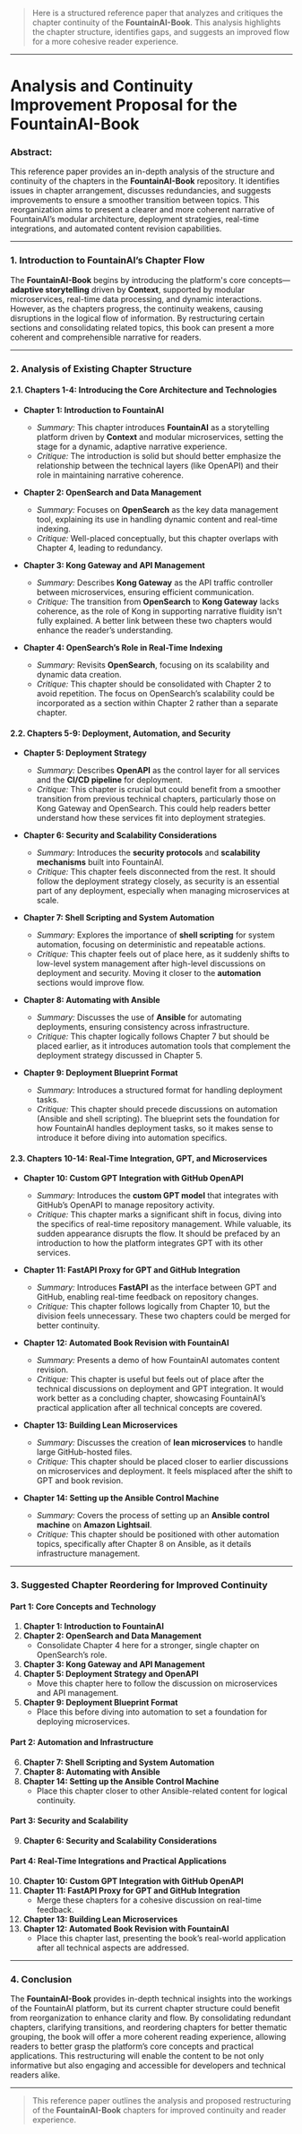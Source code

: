 > Here is a structured reference paper that analyzes and critiques the chapter continuity of the **FountainAI-Book**. This analysis highlights the chapter structure, identifies gaps, and suggests an improved flow for a more cohesive reader experience.

---

# **Analysis and Continuity Improvement Proposal for the FountainAI-Book**

### **Abstract:**
This reference paper provides an in-depth analysis of the structure and continuity of the chapters in the **FountainAI-Book** repository. It identifies issues in chapter arrangement, discusses redundancies, and suggests improvements to ensure a smoother transition between topics. This reorganization aims to present a clearer and more coherent narrative of FountainAI’s modular architecture, deployment strategies, real-time integrations, and automated content revision capabilities.

---

### **1. Introduction to FountainAI’s Chapter Flow**

The **FountainAI-Book** begins by introducing the platform's core concepts—**adaptive storytelling** driven by **Context**, supported by modular microservices, real-time data processing, and dynamic interactions. However, as the chapters progress, the continuity weakens, causing disruptions in the logical flow of information. By restructuring certain sections and consolidating related topics, this book can present a more coherent and comprehensible narrative for readers.

---

### **2. Analysis of Existing Chapter Structure**

#### **2.1. Chapters 1-4: Introducing the Core Architecture and Technologies**

- **Chapter 1: Introduction to FountainAI**
   - *Summary:* This chapter introduces **FountainAI** as a storytelling platform driven by **Context** and modular microservices, setting the stage for a dynamic, adaptive narrative experience.
   - *Critique:* The introduction is solid but should better emphasize the relationship between the technical layers (like OpenAPI) and their role in maintaining narrative coherence.

- **Chapter 2: OpenSearch and Data Management**
   - *Summary:* Focuses on **OpenSearch** as the key data management tool, explaining its use in handling dynamic content and real-time indexing.
   - *Critique:* Well-placed conceptually, but this chapter overlaps with Chapter 4, leading to redundancy.

- **Chapter 3: Kong Gateway and API Management**
   - *Summary:* Describes **Kong Gateway** as the API traffic controller between microservices, ensuring efficient communication.
   - *Critique:* The transition from **OpenSearch** to **Kong Gateway** lacks coherence, as the role of Kong in supporting narrative fluidity isn't fully explained. A better link between these two chapters would enhance the reader’s understanding.

- **Chapter 4: OpenSearch’s Role in Real-Time Indexing**
   - *Summary:* Revisits **OpenSearch**, focusing on its scalability and dynamic data creation.
   - *Critique:* This chapter should be consolidated with Chapter 2 to avoid repetition. The focus on OpenSearch’s scalability could be incorporated as a section within Chapter 2 rather than a separate chapter.

#### **2.2. Chapters 5-9: Deployment, Automation, and Security**

- **Chapter 5: Deployment Strategy**
   - *Summary:* Describes **OpenAPI** as the control layer for all services and the **CI/CD pipeline** for deployment.
   - *Critique:* This chapter is crucial but could benefit from a smoother transition from previous technical chapters, particularly those on Kong Gateway and OpenSearch. This could help readers better understand how these services fit into deployment strategies.

- **Chapter 6: Security and Scalability Considerations**
   - *Summary:* Introduces the **security protocols** and **scalability mechanisms** built into FountainAI.
   - *Critique:* This chapter feels disconnected from the rest. It should follow the deployment strategy closely, as security is an essential part of any deployment, especially when managing microservices at scale.

- **Chapter 7: Shell Scripting and System Automation**
   - *Summary:* Explores the importance of **shell scripting** for system automation, focusing on deterministic and repeatable actions.
   - *Critique:* This chapter feels out of place here, as it suddenly shifts to low-level system management after high-level discussions on deployment and security. Moving it closer to the **automation** sections would improve flow.

- **Chapter 8: Automating with Ansible**
   - *Summary:* Discusses the use of **Ansible** for automating deployments, ensuring consistency across infrastructure.
   - *Critique:* This chapter logically follows Chapter 7 but should be placed earlier, as it introduces automation tools that complement the deployment strategy discussed in Chapter 5.

- **Chapter 9: Deployment Blueprint Format**
   - *Summary:* Introduces a structured format for handling deployment tasks.
   - *Critique:* This chapter should precede discussions on automation (Ansible and shell scripting). The blueprint sets the foundation for how FountainAI handles deployment tasks, so it makes sense to introduce it before diving into automation specifics.

#### **2.3. Chapters 10-14: Real-Time Integration, GPT, and Microservices**

- **Chapter 10: Custom GPT Integration with GitHub OpenAPI**
   - *Summary:* Introduces the **custom GPT model** that integrates with GitHub’s OpenAPI to manage repository activity.
   - *Critique:* This chapter marks a significant shift in focus, diving into the specifics of real-time repository management. While valuable, its sudden appearance disrupts the flow. It should be prefaced by an introduction to how the platform integrates GPT with its other services.

- **Chapter 11: FastAPI Proxy for GPT and GitHub Integration**
   - *Summary:* Introduces **FastAPI** as the interface between GPT and GitHub, enabling real-time feedback on repository changes.
   - *Critique:* This chapter follows logically from Chapter 10, but the division feels unnecessary. These two chapters could be merged for better continuity.

- **Chapter 12: Automated Book Revision with FountainAI**
   - *Summary:* Presents a demo of how FountainAI automates content revision.
   - *Critique:* This chapter is useful but feels out of place after the technical discussions on deployment and GPT integration. It would work better as a concluding chapter, showcasing FountainAI’s practical application after all technical concepts are covered.

- **Chapter 13: Building Lean Microservices**
   - *Summary:* Discusses the creation of **lean microservices** to handle large GitHub-hosted files.
   - *Critique:* This chapter should be placed closer to earlier discussions on microservices and deployment. It feels misplaced after the shift to GPT and book revision.

- **Chapter 14: Setting up the Ansible Control Machine**
   - *Summary:* Covers the process of setting up an **Ansible control machine** on **Amazon Lightsail**.
   - *Critique:* This chapter should be positioned with other automation topics, specifically after Chapter 8 on Ansible, as it details infrastructure management.

---

### **3. Suggested Chapter Reordering for Improved Continuity**

#### **Part 1: Core Concepts and Technology**
1. **Chapter 1: Introduction to FountainAI**
2. **Chapter 2: OpenSearch and Data Management**
   - Consolidate Chapter 4 here for a stronger, single chapter on OpenSearch’s role.
3. **Chapter 3: Kong Gateway and API Management**
4. **Chapter 5: Deployment Strategy and OpenAPI**
   - Move this chapter here to follow the discussion on microservices and API management.
5. **Chapter 9: Deployment Blueprint Format**
   - Place this before diving into automation to set a foundation for deploying microservices.

#### **Part 2: Automation and Infrastructure**
6. **Chapter 7: Shell Scripting and System Automation**
7. **Chapter 8: Automating with Ansible**
8. **Chapter 14: Setting up the Ansible Control Machine**
   - Place this chapter closer to other Ansible-related content for logical continuity.

#### **Part 3: Security and Scalability**
9. **Chapter 6: Security and Scalability Considerations**

#### **Part 4: Real-Time Integrations and Practical Applications**
10. **Chapter 10: Custom GPT Integration with GitHub OpenAPI**
11. **Chapter 11: FastAPI Proxy for GPT and GitHub Integration**
    - Merge these chapters for a cohesive discussion on real-time feedback.
12. **Chapter 13: Building Lean Microservices**
13. **Chapter 12: Automated Book Revision with FountainAI**
    - Place this chapter last, presenting the book’s real-world application after all technical aspects are addressed.

---

### **4. Conclusion**

The **FountainAI-Book** provides in-depth technical insights into the workings of the FountainAI platform, but its current chapter structure could benefit from reorganization to enhance clarity and flow. By consolidating redundant chapters, clarifying transitions, and reordering chapters for better thematic grouping, the book will offer a more coherent reading experience, allowing readers to better grasp the platform’s core concepts and practical applications. This restructuring will enable the content to be not only informative but also engaging and accessible for developers and technical readers alike.

---

> This reference paper outlines the analysis and proposed restructuring of the **FountainAI-Book** chapters for improved continuity and reader experience.